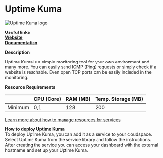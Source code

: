 ﻿# Uptime Kuma

![Uptime Kuma logo](https://api.mogenius.com/file/id/a6dee657-7d3c-432c-8856-402021aba234)

**Useful links**  
**[Website](https://uptime.kuma.pet/)**  
**[Documentation](https://uptime.kuma.pet/docs/)**  

**Description**

Uptime Kuma is a simple monitoring tool for your own environment and many more. You can easily send ICMP (Ping) requests or simply check if a website is reachable. Even open TCP ports can be easily included in the monitoring.

**Resource Requirements**

||CPU (Core)|RAM (MB)  |Temp. Storage (MB)|
|--|--|--|--|
| Minimum | 0,1 |128| 200

[Learn more about how to manage resources for services](./../../development/resources.md)

**How to deploy Uptime Kuma**  
To deploy Uptime Kuma, you can add it as a service to your cloudspace. Select Uptime Kuma from the service library and follow the instructions. After creating the service you can access your dashboard with the external hostname and set up your Uptime Kuma.  

